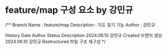 # feature/map 구성 요소 by 강민규
/**
Branch Name : feature/map
Description : 지도 찾기 기능
Author : 강민규

History
Date        Author   Status         Description
2024.06.10  강민규   Created        브랜치 생성
2024.06.10  강민규   Restructured   파일 구조 재구성
*/